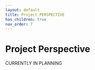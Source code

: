 ```yaml
---
layout: default
title: Project PERSPECTIVE
has_children: true
nav_order: 7
---
```


# Project Perspective

CURRENTLY IN PLANNING